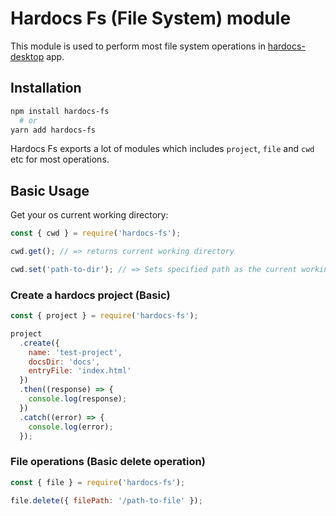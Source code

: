 # Hardocs Fs (File System) module

This module is used to perform most file system operations in [hardocs-desktop](https://hardocs.github.io) app.

## Installation

```sh
npm install hardocs-fs
  # or
yarn add hardocs-fs
```

Hardocs Fs exports a lot of modules which includes `project`, `file` and `cwd` etc for most operations.

## Basic Usage

Get your os current working directory:

```js
const { cwd } = require('hardocs-fs');

cwd.get(); // => returns current working directory

cwd.set('path-to-dir'); // => Sets specified path as the current working directory.
```

### Create a hardocs project (Basic)

```js
const { project } = require('hardocs-fs');

project
  .create({
    name: 'test-project',
    docsDir: 'docs',
    entryFile: 'index.html'
  })
  .then((response) => {
    console.log(response);
  })
  .catch((error) => {
    console.log(error);
  });
```

### File operations (Basic delete operation)

```js
const { file } = require('hardocs-fs');

file.delete({ filePath: '/path-to-file' });
```

